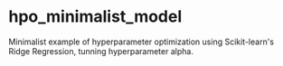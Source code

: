 # hpo_minimalist_model
Minimalist example of hyperparameter optimization using Scikit-learn's Ridge Regression, tunning hyperparameter alpha. 
